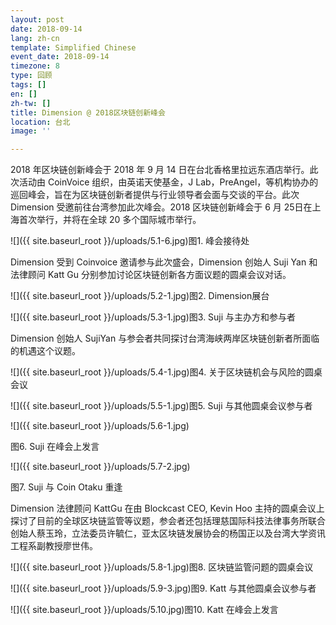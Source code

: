 ```yaml
---
layout: post
date: 2018-09-14
lang: zh-cn
template: Simplified Chinese
event_date: 2018-09-14
timezone: 8
type: 回顾
tags: []
en: []
zh-tw: []
title: Dimension @ 2018区块链创新峰会
location: 台北
image: ''

---
```

2018 年区块链创新峰会于 2018 年 9 月 14 日在台北香格里拉远东酒店举行。此次活动由 CoinVoice 组织，由英诺天使基金，J Lab，PreAngel，等机构协办的巡回峰会，旨在为区块链创新者提供与行业领导者会面与交谈的平台。此次 Dimension 受邀前往台湾参加此次峰会。2018 区块链创新峰会于 6 月 25日在上海首次举行，并将在全球 20 多个国际城市举行。

![]({{ site.baseurl_root }}/uploads/5.1-6.jpg)图1. 峰会接待处

Dimension 受到 Coinvoice 邀请参与此次盛会，Dimension 创始人 Suji Yan 和法律顾问 Katt Gu 分别参加讨论区块链创新各方面议题的圆桌会议对话。

![]({{ site.baseurl_root }}/uploads/5.2-1.jpg)图2. Dimension展台

![]({{ site.baseurl_root }}/uploads/5.3-1.jpg)图3. Suji 与主办方和参与者

Dimension 创始人 SujiYan 与参会者共同探讨台湾海峡两岸区块链创新者所面临的机遇这个议题。

![]({{ site.baseurl_root }}/uploads/5.4-1.jpg)图4. 关于区块链机会与风险的圆桌会议

![]({{ site.baseurl_root }}/uploads/5.5-1.jpg)图5. Suji 与其他圆桌会议参与者

![]({{ site.baseurl_root }}/uploads/5.6-1.jpg)

图6. Suji 在峰会上发言

![]({{ site.baseurl_root }}/uploads/5.7-2.jpg)

图7. Suji 与 Coin Otaku 重逢

Dimension 法律顾问 KattGu 在由 Blockcast CEO, Kevin Hoo 主持的圆桌会议上探讨了目前的全球区块链监管等议题，参会者还包括理慈国际科技法律事务所联合创始人蔡玉玲，立法委员许毓仁，亚太区块链发展协会的杨国正以及台湾大学资讯工程系副教授廖世伟。

![]({{ site.baseurl_root }}/uploads/5.8-1.jpg)图8. 区块链监管问题的圆桌会议

![]({{ site.baseurl_root }}/uploads/5.9-3.jpg)图9. Katt 与其他圆桌会议参与者

![]({{ site.baseurl_root }}/uploads/5.10.jpg)图10. Katt 在峰会上发言